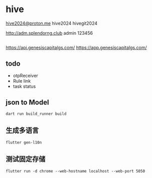 # hive

hive2024@proton.me  hive2024
hivegit2024

http://adm.splendorng.club
admin 123456

##
https://api.genesiscapitalgs.com/
https://app.genesiscapitalgs.com/
## todo
- otpReceiver
- Rule link
- task status


## json to Model

    dart run build_runner build 

## 生成多语言

    flutter gen-l10n

## 测试固定存储

    flutter run -d chrome --web-hostname localhost --web-port 5050
    

